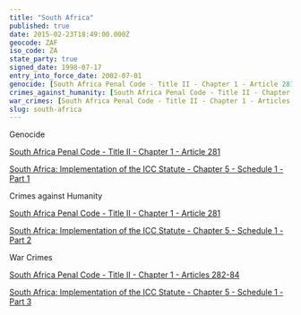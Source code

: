 ```yaml
---
title: "South Africa"
published: true
date: 2015-02-23T18:49:00.000Z
geocode: ZAF
iso_code: ZA
state_party: true
signed_date: 1998-07-17
entry_into_force_date: 2002-07-01
genocide: [South Africa Penal Code - Title II - Chapter 1 - Article 281](http://www1.umn.edu/humanrts/research/Penal%20Code%20%28English%29.pdf) [South Africa: Implementation of the ICC Statute - Chapter 5 - Schedule 1 - Part 1](https://iccdb.hrlc.net/data/doc/43/keyword/46/)
crimes_against_humanity: [South Africa Penal Code - Title II - Chapter 1 - Article 281](http://www1.umn.edu/humanrts/research/Penal%20Code%20%28English%29.pdf) [South Africa: Implementation of the ICC Statute - Chapter 5 - Schedule 1 - Part 2](https://iccdb.hrlc.net/data/doc/43/keyword/13/)
war_crimes: [South Africa Penal Code - Title II - Chapter 1 - Articles 282-84](https://www.legal-tools.org/en/go-to-database/national-implementing-legislation-database/) [South Africa: Implementation of the ICC Statute - Chapter 5 - Schedule 1 - Part 3](https://iccdb.hrlc.net/data/doc/43/keyword/145/)
slug: south-africa
---
```

Genocide

[South Africa Penal Code - Title II - Chapter 1 - Article 281](http://www1.umn.edu/humanrts/research/Penal%20Code%20%28English%29.pdf)

[South Africa: Implementation of the ICC Statute - Chapter 5 - Schedule 1 - Part 1](https://iccdb.hrlc.net/data/doc/43/keyword/46/)

Crimes against Humanity

[South Africa Penal Code - Title II - Chapter 1 - Article 281](http://www1.umn.edu/humanrts/research/Penal%20Code%20%28English%29.pdf)

[South Africa: Implementation of the ICC Statute - Chapter 5 - Schedule 1 - Part 2](https://iccdb.hrlc.net/data/doc/43/keyword/13/)

War Crimes

[South Africa Penal Code - Title II - Chapter 1 - Articles 282-84](https://www.legal-tools.org/en/go-to-database/national-implementing-legislation-database/)

[South Africa: Implementation of the ICC Statute - Chapter 5 - Schedule 1 - Part 3](https://iccdb.hrlc.net/data/doc/43/keyword/145/)

